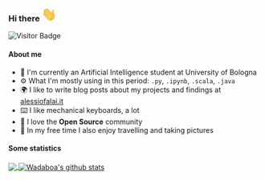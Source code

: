 ### Hi there <img src="https://raw.githubusercontent.com/Wadaboa/Wadaboa/master/wave.gif" width="30px">

![Visitor Badge](https://visitor-badge.laobi.icu/badge?page_id=Wadaboa.Wadaboa)

#### About me
- 🤖 I'm currently an Artificial Intelligence student at University of Bologna
- ⚙️ What I'm mostly using in this period: `.py`, `.ipynb`, `.scala`, `.java`
- 🌍 I like to write blog posts about my projects and findings at [alessiofalai.it](https://alessiofalai.it)
- ⌨️ I like mechanical keyboards, a lot
- 🌱 I love the **Open Source** community
- 📸 In my free time I also enjoy travelling and taking pictures

#### Some statistics

<a href="https://github.com/Wadaboa/">
  <img align="center" src="https://github-readme-stats.vercel.app/api/top-langs/?username=Wadaboa&hide=html" />
</a>
<a href="https://github.com/Wadaboa/">
  <img align="center" src="https://github-readme-stats.vercel.app/api?username=Wadaboa&count_private=true&show_icons=true&line_height=33" alt="Wadaboa's github stats" />
</a>
